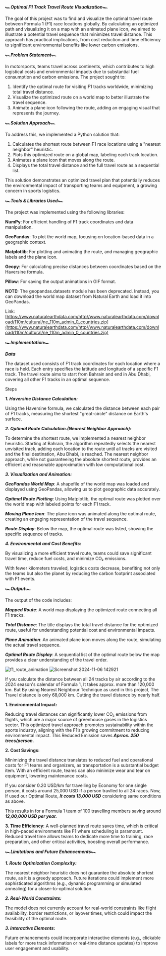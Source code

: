 🏎️***Optimal F1 Track Travel Route Visualization***🏎️

The goal of this project was to find and visualize the optimal travel route between Formula 1 (F1) race locations globally. By calculating an optimized path and visualizing it on a map with an animated plane icon, we aimed to illustrate a potential travel sequence that minimizes travel distance. This approach has practical implications, from cost reduction and time efficiency to significant environmental benefits like lower carbon emissions.

🏎️***Problem Statement***🏎️

In motorsports, teams travel across continents, which contributes to high logistical costs and environmental impacts due to substantial fuel consumption and carbon emissions. The project sought to:

1. Identify the optimal route for visiting F1 tracks worldwide, minimizing total travel distance.
2. Visualize the optimized route on a world map to better illustrate the travel sequence.
3. Animate a plane icon following the route, adding an engaging visual that represents the journey.

🏎️***Solution Approach***🏎️

To address this, we implemented a Python solution that:

1. Calculates the shortest route between F1 race locations using a "nearest neighbor" heuristic.
2. Plots this optimized route on a global map, labeling each track location.
3. Animates a plane icon that moves along the route.
4. Displays the total travel distance and the full travel route as a sequential list.

This solution demonstrates an optimized travel plan that potentially reduces the environmental impact of transporting teams and equipment, a growing concern in sports logistics.

🏎️***Tools & Libraries Used***🏎️

The project was implemented using the following libraries:

**NumPy**: For efficient handling of F1 track coordinates and data manipulation.

**GeoPandas**: To plot the world map, focusing on location-based data in a geographic context.

**Matplotlib**: For plotting and animating the route, and managing geographic labels and the plane icon.

**Geopy**: For calculating precise distances between coordinates based on the Haversine formula.

**Pillow**:  For saving the output animations in GIF format.

 **NOTE:** The geopandas.datasets module has been deprecated. Instead, you can download the world map dataset from Natural Earth and load it into GeoPandas.

 Link: [https://www.naturalearthdata.com/http//www.naturalearthdata.com/download/110m/cultural/ne_110m_admin_0_countries.zip](https://www.naturalearthdata.com/http//www.naturalearthdata.com/download/110m/cultural/ne_110m_admin_0_countries.zip)



🏎️***Implementation***🏎️

***Data***

The dataset used consists of F1 track coordinates for each location where a race is held. Each entry specifies the latitude and longitude of a specific F1 track. The travel route aims to start from Bahrain and end in Abu Dhabi, covering all other F1 tracks in an optimal sequence.

Steps

***1. Haversine Distance Calculation:***

Using the Haversine formula, we calculated the distance between each pair of F1 tracks, measuring the shortest "great-circle" distance on Earth's surface.

***2. Optimal Route Calculation.(Nearest Neighbor Approach):***

To determine the shortest route, we implemented a nearest neighbor heuristic. Starting at Bahrain, the algorithm repeatedly selects the nearest unvisited track, adding each location to the route until all tracks are visited and the final destination, Abu Dhabi, is reached.
The nearest neighbor approach, while not guaranteeing the absolute shortest route, provides an efficient and reasonable approximation with low computational cost.

***3. Visualization and Animation:***

***GeoPandas World Map***: A shapefile of the world map was loaded and displayed using GeoPandas, allowing us to plot geographic data accurately.

***Optimal Route Plotting***: Using Matplotlib, the optimal route was plotted over the world map with labeled points for each F1 track.

***Moving Plane Icon***: The plane icon was animated along the optimal route, creating an engaging representation of the travel sequence.

***Route Display***: Below the map, the optimal route was listed, showing the specific sequence of tracks.


***4. Environmental and Cost Benefits:***

By visualizing a more efficient travel route, teams could save significant travel time, reduce fuel costs, and minimize CO₂ emissions.

With fewer kilometers traveled, logistics costs decrease, benefiting not only the teams but also the planet by reducing the carbon footprint associated with F1 events.


🏎️***Output***🏎️

The output of the code includes:

***Mapped Route***: A world map displaying the optimized route connecting all F1 tracks.

***Total Distance***: The title displays the total travel distance for the optimized route, useful for understanding potential cost and environmental impacts.

***Plane Animation***: An animated plane icon moves along the route, simulating the actual travel sequence.

***Optimal Route Display***: A sequential list of the optimal route below the map provides a clear understanding of the travel order.

![f1_route_animation](https://github.com/user-attachments/assets/9fffcd01-fb56-4eb4-aab8-16973f089820)
![Screenshot 2024-11-06 142921](https://github.com/user-attachments/assets/3a6b8cbf-030e-45c2-998d-98aa696595c9)


If you calculate the distance between all 24 tracks by air according to the 2024 season's calendar of Formula 1, It takes approx. more than 120,000 km.
But By using Nearest Neighbour Technique as used in this project, The Travel distance is only 68,000 km. Cutting the travel distance by nearly half.

**1. Environmental Impact:**

Reducing travel distances can significantly lower CO₂ emissions from flights, which are a major source of greenhouse gases in the logistics sector.
This optimized travel approach promotes sustainability within the sports industry, aligning with the F1’s growing commitment to reducing environmental impact.
This Reduced Emission saves ***Aprrox. 250 trees/person.***

**2. Cost Savings:**

Minimizing the travel distance translates to reduced fuel and operational costs for F1 teams and organizers, as transportation is a substantial budget item.
With an efficient route, teams can also minimize wear and tear on equipment, lowering maintenance costs.

If you consider 0.20 USD/km for travelling by Economy for one single person, it costs around 25,000 USD if a person travlled to all 24 races.
Now, If used our Optimal Route, ***It costs 13,000 USD*** considering same conditions as above.

This results in for a Formula 1 team of 100 travelling members saving around ***12,00,000 USD per year.***

**3. Time Efficiency:**
A well-planned travel route saves time, which is critical in high-paced environments like F1 where scheduling is paramount.
Reduced travel time allows teams to dedicate more time to training, race preparation, and other critical activities, boosting overall performance.

🏎️***Limitations and Future Enhancements***🏎️

***1. Route Optimization Complexity:***

The nearest neighbor heuristic does not guarantee the absolute shortest route, as it is a greedy approach. Future iterations could implement more sophisticated algorithms (e.g., dynamic programming or simulated annealing) for a closer-to-optimal solution.


***2. Real-World Constraints:***

The model does not currently account for real-world constraints like flight availability, border restrictions, or layover times, which could impact the feasibility of the optimal route.


***3. Interactive Elements:***

Future enhancements could incorporate interactive elements (e.g., clickable labels for more track information or real-time distance updates) to improve user engagement and usability.
